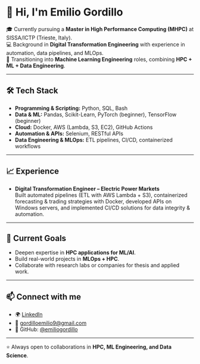 # 👋 Hi, I'm Emilio Gordillo  

🎓 Currently pursuing a **Master in High Performance Computing (MHPC)** at SISSA/ICTP (Trieste, Italy).  
💻 Background in **Digital Transformation Engineering** with experience in automation, data pipelines, and MLOps.  
🚀 Transitioning into **Machine Learning Engineering** roles, combining **HPC + ML + Data Engineering**.  

---

## 🛠️ Tech Stack
- **Programming & Scripting:** Python, SQL, Bash  
- **Data & ML:** Pandas, Scikit-Learn, PyTorch (beginner), TensorFlow (beginner)  
- **Cloud:** Docker, AWS (Lambda, S3, EC2), GitHub Actions  
- **Automation & APIs:** Selenium, RESTful APIs  
- **Data Engineering & MLOps:** ETL pipelines, CI/CD, containerized workflows  

---

## 📈 Experience
- **Digital Transformation Engineer – Electric Power Markets**  
  Built automated pipelines (ETL with AWS Lambda + S3), containerized forecasting & trading strategies with Docker, developed APIs on Windows servers, and implemented CI/CD solutions for data integrity & automation.  

---

## 🎯 Current Goals
- Deepen expertise in **HPC applications for ML/AI**.  
- Build real-world projects in **MLOps + HPC**.  
- Collaborate with research labs or companies for thesis and applied work.  

---

## 📫 Connect with me
- 🌍 [LinkedIn](https://www.linkedin.com/in/emiliogordillo)  
- 📧 gordilloemilio9@gmail.com  
- 🐙 GitHub: [@emiliogordillo](https://github.com/emiliogordillo)  

---

⭐️ Always open to collaborations in **HPC, ML Engineering, and Data Science**.  
